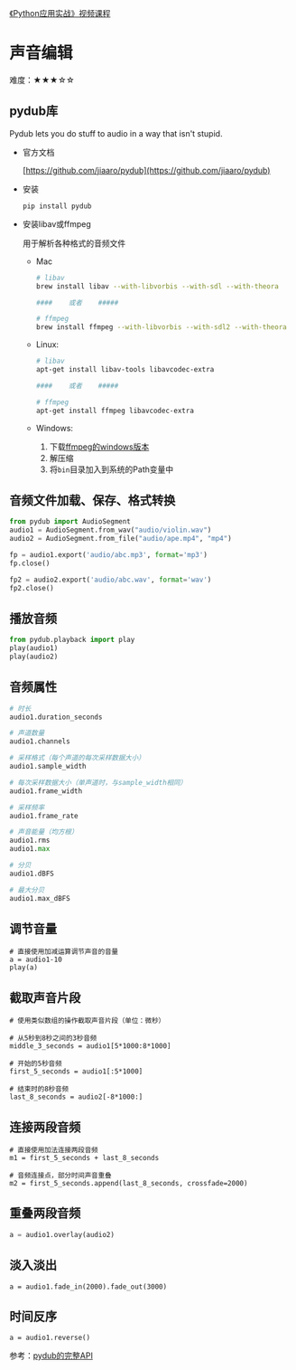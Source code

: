 [《Python应用实战》视频课程](https://study.163.com/course/courseMain.htm?courseId=1209533804&share=2&shareId=400000000624093)

# 声音编辑

难度：★★★☆☆

## pydub库

Pydub lets you do stuff to audio in a way that isn't stupid.

- 官方文档

  [https://github.com/jiaaro/pydub](https://github.com/jiaaro/pydub)

- 安装

  `pip install pydub`

- 安装libav或ffmpeg

  用于解析各种格式的音频文件

    + Mac
        ```sh
        # libav
        brew install libav --with-libvorbis --with-sdl --with-theora

        ####    或者    #####

        # ffmpeg
        brew install ffmpeg --with-libvorbis --with-sdl2 --with-theora
        ```
    + Linux:
        ```sh
        # libav
        apt-get install libav-tools libavcodec-extra

        ####    或者    #####

        # ffmpeg
        apt-get install ffmpeg libavcodec-extra
        ```
    + Windows:

      1. 下载[ffmpeg的windows版本](http://www.ffmpeg.org/download.html#build-windows)
      2. 解压缩
      3. 将`bin`目录加入到系统的Path变量中

## 音频文件加载、保存、格式转换

```python
from pydub import AudioSegment
audio1 = AudioSegment.from_wav("audio/violin.wav")
audio2 = AudioSegment.from_file("audio/ape.mp4", "mp4")

fp = audio1.export('audio/abc.mp3', format='mp3')
fp.close()

fp2 = audio2.export('audio/abc.wav', format='wav')
fp2.close()
```

## 播放音频

```python
from pydub.playback import play
play(audio1)
play(audio2)
```

## 音频属性

```python
# 时长
audio1.duration_seconds

# 声道数量
audio1.channels

# 采样格式（每个声道的每次采样数据大小）
audio1.sample_width

# 每次采样数据大小（单声道时，与sample_width相同）
audio1.frame_width

# 采样频率
audio1.frame_rate

# 声音能量（均方根）
audio1.rms
audio1.max

# 分贝
audio1.dBFS

# 最大分贝
audio1.max_dBFS
```

## 调节音量

```
# 直接使用加减运算调节声音的音量
a = audio1-10
play(a)
```

## 截取声音片段

```
# 使用类似数组的操作截取声音片段（单位：微秒）

# 从5秒到8秒之间的3秒音频
middle_3_seconds = audio1[5*1000:8*1000]

# 开始的5秒音频
first_5_seconds = audio1[:5*1000]

# 结束时的8秒音频
last_8_seconds = audio2[-8*1000:]
```

## 连接两段音频

```
# 直接使用加法连接两段音频
m1 = first_5_seconds + last_8_seconds

# 音频连接点，部分时间声音重叠
m2 = first_5_seconds.append(last_8_seconds, crossfade=2000)
```

## 重叠两段音频

```python
a = audio1.overlay(audio2)
```

## 淡入淡出
```
a = audio1.fade_in(2000).fade_out(3000)
```

## 时间反序
```
a = audio1.reverse()
```

参考：[pydub的完整API](https://github.com/jiaaro/pydub/blob/master/API.markdown)
